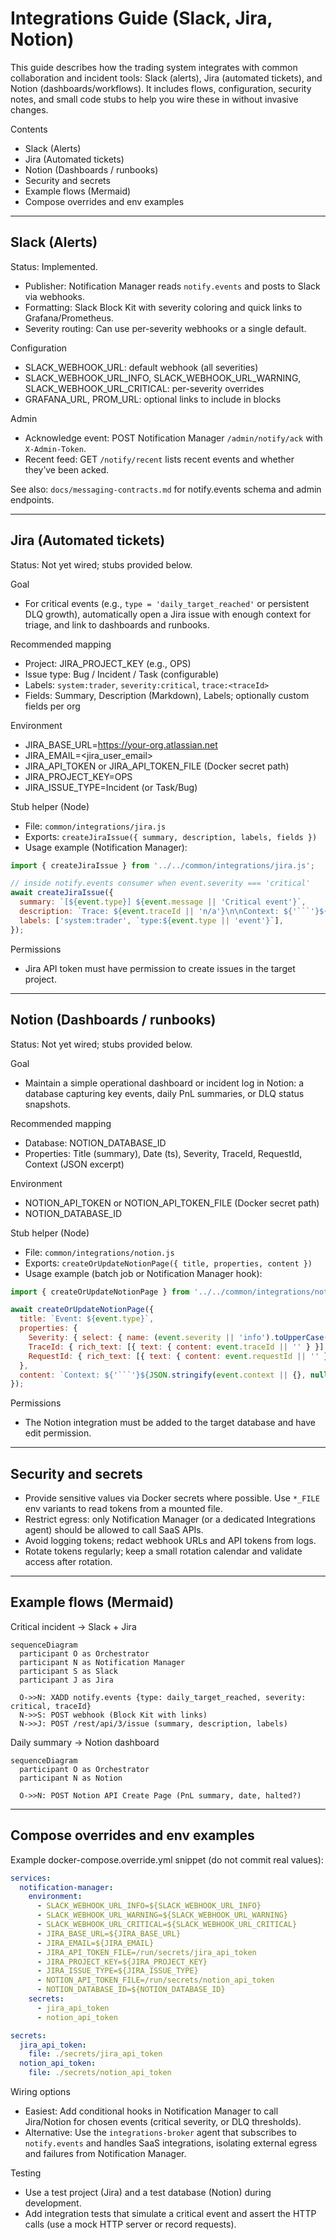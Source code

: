 # Integrations Guide (Slack, Jira, Notion)

This guide describes how the trading system integrates with common collaboration and incident tools: Slack (alerts), Jira (automated tickets), and Notion (dashboards/workflows). It includes flows, configuration, security notes, and small code stubs to help you wire these in without invasive changes.

Contents

- Slack (Alerts)
- Jira (Automated tickets)
- Notion (Dashboards / runbooks)
- Security and secrets
- Example flows (Mermaid)
- Compose overrides and env examples

---

## Slack (Alerts)

Status: Implemented.

- Publisher: Notification Manager reads `notify.events` and posts to Slack via webhooks.
- Formatting: Slack Block Kit with severity coloring and quick links to Grafana/Prometheus.
- Severity routing: Can use per-severity webhooks or a single default.

Configuration

- SLACK_WEBHOOK_URL: default webhook (all severities)
- SLACK_WEBHOOK_URL_INFO, SLACK_WEBHOOK_URL_WARNING, SLACK_WEBHOOK_URL_CRITICAL: per-severity overrides
- GRAFANA_URL, PROM_URL: optional links to include in blocks

Admin

- Acknowledge event: POST Notification Manager `/admin/notify/ack` with `X-Admin-Token`.
- Recent feed: GET `/notify/recent` lists recent events and whether they’ve been acked.

See also: `docs/messaging-contracts.md` for notify.events schema and admin endpoints.

---

## Jira (Automated tickets)

Status: Not yet wired; stubs provided below.

Goal

- For critical events (e.g., `type = 'daily_target_reached'` or persistent DLQ growth), automatically open a Jira issue with enough context for triage, and link to dashboards and runbooks.

Recommended mapping

- Project: JIRA_PROJECT_KEY (e.g., OPS)
- Issue type: Bug / Incident / Task (configurable)
- Labels: `system:trader`, `severity:critical`, `trace:<traceId>`
- Fields: Summary, Description (Markdown), Labels; optionally custom fields per org

Environment

- JIRA_BASE_URL=https://your-org.atlassian.net
- JIRA_EMAIL=<jira_user_email>
- JIRA_API_TOKEN or JIRA_API_TOKEN_FILE (Docker secret path)
- JIRA_PROJECT_KEY=OPS
- JIRA_ISSUE_TYPE=Incident (or Task/Bug)

Stub helper (Node)

- File: `common/integrations/jira.js`
- Exports: `createJiraIssue({ summary, description, labels, fields })`
- Usage example (Notification Manager):

````js
import { createJiraIssue } from '../../common/integrations/jira.js';

// inside notify.events consumer when event.severity === 'critical'
await createJiraIssue({
  summary: `[${event.type}] ${event.message || 'Critical event'}`,
  description: `Trace: ${event.traceId || 'n/a'}\n\nContext: ${'```'}${JSON.stringify(event.context || {}, null, 2)}${'```'}`,
  labels: ['system:trader', `type:${event.type || 'event'}`],
});
````

Permissions

- Jira API token must have permission to create issues in the target project.

---

## Notion (Dashboards / runbooks)

Status: Not yet wired; stubs provided below.

Goal

- Maintain a simple operational dashboard or incident log in Notion: a database capturing key events, daily PnL summaries, or DLQ status snapshots.

Recommended mapping

- Database: NOTION_DATABASE_ID
- Properties: Title (summary), Date (ts), Severity, TraceId, RequestId, Context (JSON excerpt)

Environment

- NOTION_API_TOKEN or NOTION_API_TOKEN_FILE (Docker secret path)
- NOTION_DATABASE_ID

Stub helper (Node)

- File: `common/integrations/notion.js`
- Exports: `createOrUpdateNotionPage({ title, properties, content })`
- Usage example (batch job or Notification Manager hook):

````js
import { createOrUpdateNotionPage } from '../../common/integrations/notion.js';

await createOrUpdateNotionPage({
  title: `Event: ${event.type}`,
  properties: {
    Severity: { select: { name: (event.severity || 'info').toUpperCase() } },
    TraceId: { rich_text: [{ text: { content: event.traceId || '' } }] },
    RequestId: { rich_text: [{ text: { content: event.requestId || '' } }] },
  },
  content: `Context: ${'```'}${JSON.stringify(event.context || {}, null, 2)}${'```'}`,
});
````

Permissions

- The Notion integration must be added to the target database and have edit permission.

---

## Security and secrets

- Provide sensitive values via Docker secrets where possible. Use `*_FILE` env variants to read tokens from a mounted file.
- Restrict egress: only Notification Manager (or a dedicated Integrations agent) should be allowed to call SaaS APIs.
- Avoid logging tokens; redact webhook URLs and API tokens from logs.
- Rotate tokens regularly; keep a small rotation calendar and validate access after rotation.

---

## Example flows (Mermaid)

Critical incident → Slack + Jira

```mermaid
sequenceDiagram
  participant O as Orchestrator
  participant N as Notification Manager
  participant S as Slack
  participant J as Jira

  O->>N: XADD notify.events {type: daily_target_reached, severity: critical, traceId}
  N->>S: POST webhook (Block Kit with links)
  N->>J: POST /rest/api/3/issue (summary, description, labels)
```

Daily summary → Notion dashboard

```mermaid
sequenceDiagram
  participant O as Orchestrator
  participant N as Notion

  O->>N: POST Notion API Create Page (PnL summary, date, halted?)
```

---

## Compose overrides and env examples

Example docker-compose.override.yml snippet (do not commit real values):

```yaml
services:
  notification-manager:
    environment:
      - SLACK_WEBHOOK_URL_INFO=${SLACK_WEBHOOK_URL_INFO}
      - SLACK_WEBHOOK_URL_WARNING=${SLACK_WEBHOOK_URL_WARNING}
      - SLACK_WEBHOOK_URL_CRITICAL=${SLACK_WEBHOOK_URL_CRITICAL}
      - JIRA_BASE_URL=${JIRA_BASE_URL}
      - JIRA_EMAIL=${JIRA_EMAIL}
      - JIRA_API_TOKEN_FILE=/run/secrets/jira_api_token
      - JIRA_PROJECT_KEY=${JIRA_PROJECT_KEY}
      - JIRA_ISSUE_TYPE=${JIRA_ISSUE_TYPE}
      - NOTION_API_TOKEN_FILE=/run/secrets/notion_api_token
      - NOTION_DATABASE_ID=${NOTION_DATABASE_ID}
    secrets:
      - jira_api_token
      - notion_api_token

secrets:
  jira_api_token:
    file: ./secrets/jira_api_token
  notion_api_token:
    file: ./secrets/notion_api_token
```

Wiring options

- Easiest: Add conditional hooks in Notification Manager to call Jira/Notion for chosen events (critical severity, or DLQ thresholds).
- Alternative: Use the `integrations-broker` agent that subscribes to `notify.events` and handles SaaS integrations, isolating external egress and failures from Notification Manager.

Testing

- Use a test project (Jira) and a test database (Notion) during development.
- Add integration tests that simulate a critical event and assert the HTTP calls (use a mock HTTP server or record requests).
